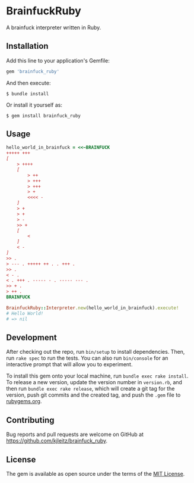 # BrainfuckRuby

A brainfuck interpreter written in Ruby.

## Installation

Add this line to your application's Gemfile:

```ruby
gem 'brainfuck_ruby'
```

And then execute:

    $ bundle install

Or install it yourself as:

    $ gem install brainfuck_ruby

## Usage

```rb
hello_world_in_brainfuck = <<~BRAINFUCK
+++++ +++
[
    > ++++
    [
        > ++
        > +++
        > +++
        > +
        <<<< -
    ]
    > +
    > +
    > -
    >> +
    [
        <
    ]
    < -
]
>> .
> --- . +++++ ++ . . +++ .
>> .
< - .
< . +++ . ----- - . ----- --- .
>> + .
> ++ .
BRAINFUCK

BrainfuckRuby::Interpreter.new(hello_world_in_brainfuck).execute!
# Hello World!
# => nil
```

## Development

After checking out the repo, run `bin/setup` to install dependencies. Then, run `rake spec` to run the tests. You can also run `bin/console` for an interactive prompt that will allow you to experiment.

To install this gem onto your local machine, run `bundle exec rake install`. To release a new version, update the version number in `version.rb`, and then run `bundle exec rake release`, which will create a git tag for the version, push git commits and the created tag, and push the `.gem` file to [rubygems.org](https://rubygems.org).

## Contributing

Bug reports and pull requests are welcome on GitHub at https://github.com/kjleitz/brainfuck_ruby.

## License

The gem is available as open source under the terms of the [MIT License](https://opensource.org/licenses/MIT).
